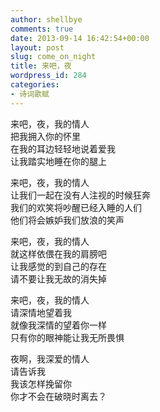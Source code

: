 ```yaml
---
author: shellbye
comments: true
date: 2013-09-14 16:42:54+00:00
layout: post
slug: come_on_night
title: 来吧，夜
wordpress_id: 284
categories:
- 诗词歌赋
---
```


来吧，夜，我的情人  
把我拥入你的怀里  
在我的耳边轻轻地说着爱我  
让我踏实地睡在你的腿上  
  
来吧，夜，我的情人  
让我们一起在没有人注视的时候狂奔  
我们的欢笑将吵醒已经入睡的人们  
他们将会嫉妒我们放浪的笑声  
  
来吧，夜，我的情人  
就这样依偎在我的肩膀吧  
让我感觉的到自己的存在  
请不要让我无故的消失掉  
  
来吧，夜，我的情人  
请深情地望着我  
就像我深情的望着你一样  
只有你的眼神能让我无所畏惧  
  
夜啊，我深爱的情人  
请告诉我  
我该怎样挽留你  
你才不会在破晓时离去？
